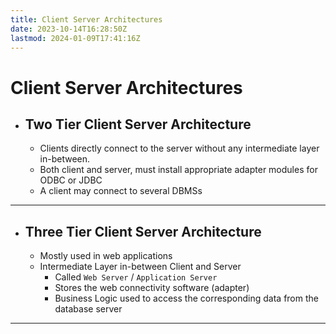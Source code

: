 ```yaml
---
title: Client Server Architectures
date: 2023-10-14T16:28:50Z
lastmod: 2024-01-09T17:41:16Z
---
```


# Client Server Architectures

- ## Two Tier Client Server Architecture

  - Clients directly connect to the server without any intermediate layer in-between.
  - Both client and server, must install appropriate adapter modules for ODBC or JDBC
  - A client may connect to several DBMSs

---

- ## Three Tier Client Server Architecture

  - Mostly used in web applications
  - Intermediate Layer in-between Client and Server
    - Called `Web Server` / `Application Server`
    - Stores the web connectivity software (adapter)
    - Business Logic used to access the corresponding data from the database server

---
